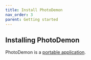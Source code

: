 ```yaml
---
title: Install PhotoDemon
nav_order: 3
parent: Getting started
---
```


## Installing PhotoDemon

PhotoDemon is a [portable application](https://en.wikipedia.org/wiki/Portable_application).
